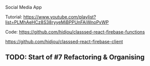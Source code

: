 Social Media App

Tutorial: https://www.youtube.com/playlist?list=PLMhAeHCz8S38ryyeMiBPPUnFAiWnoPvWP

Code:
https://github.com/hidjou/classsed-react-firebase-functions

https://github.com/hidjou/classsed-react-firebase-client

## TODO: Start of #7 Refactoring & Organising
